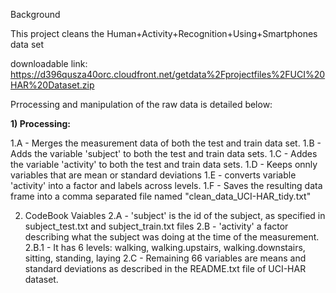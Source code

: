 Background

This project cleans the Human+Activity+Recognition+Using+Smartphones  data set 

downloadable link:
https://d396qusza40orc.cloudfront.net/getdata%2Fprojectfiles%2FUCI%20HAR%20Dataset.zip

Prrocessing and manipulation of the raw data is detailed below:

<strong>1) Processing:</strong>

1.A - Merges the measurement data of both the test and train data set. 
1.B - Adds the variable 'subject' to both the test and train data sets.
1.C - Addes the variable 'activity' to both the test and train data sets.
1.D - Keeps onnly variables that are mean or standard deviations
1.E - converts variable 'activity' into a factor and labels across levels.
1.F - Saves the resulting data frame into a comma separated file named "clean_data_UCI-HAR_tidy.txt"


2) CodeBook Vaiables
2.A - 'subject' is the id of the subject, as specified in subject_test.txt and subject_train.txt files
2.B - 'activity' a factor describing what the subject was doing at the time of the measurement.
2.B.1 - It has 6 levels: walking, walking.upstairs, walking.downstairs, sitting, standing, laying
2.C - Remaining 66 variables are means and standard deviations as described in the README.txt file of UCI-HAR dataset.
